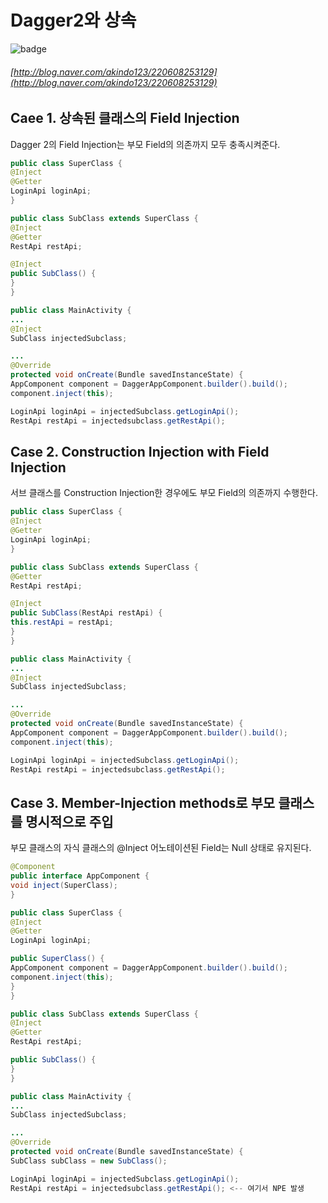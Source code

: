 Dagger2와 상속
=============

![badge](https://img.shields.io/badge/manasobi-dagger2-brightgreen.svg?style=flat-square)

###### [http://blog.naver.com/akindo123/220608253129](http://blog.naver.com/akindo123/220608253129)

## Caee 1. 상속된 클래스의 Field Injection
Dagger 2의 Field Injection는 부모 Field의 의존까지 모두 충족시켜준다.

```java
public class SuperClass {
@Inject
@Getter
LoginApi loginApi;
}

public class SubClass extends SuperClass {
@Inject
@Getter
RestApi restApi;

@Inject
public SubClass() {
} 
}

public class MainActivity {
...
@Inject
SubClass injectedSubclass;

...
@Override
protected void onCreate(Bundle savedInstanceState) {
AppComponent component = DaggerAppComponent.builder().build();
component.inject(this);

LoginApi loginApi = injectedSubclass.getLoginApi();
RestApi restApi = injectedsubclass.getRestApi();
```

## Case 2. Construction Injection with Field Injection
서브 클래스를 Construction Injection한 경우에도 부모 Field의 의존까지 수행한다.

```java
public class SuperClass {
@Inject
@Getter
LoginApi loginApi;
}

public class SubClass extends SuperClass {
@Getter
RestApi restApi;

@Inject
public SubClass(RestApi restApi) {
this.restApi = restApi;
} 
}

public class MainActivity {
...
@Inject
SubClass injectedSubclass;

...
@Override
protected void onCreate(Bundle savedInstanceState) {
AppComponent component = DaggerAppComponent.builder().build();
component.inject(this);

LoginApi loginApi = injectedSubclass.getLoginApi();
RestApi restApi = injectedsubclass.getRestApi();
```

## Case 3. Member-Injection methods로 부모 클래스를 명시적으로 주입
부모 클래스의 자식 클래스의 @Inject 어노테이션된 Field는 Null 상태로 유지된다.

```java
@Component
public interface AppComponent {
void inject(SuperClass);
}

public class SuperClass {
@Inject
@Getter
LoginApi loginApi;

public SuperClass() {
AppComponent component = DaggerAppComponent.builder().build();
component.inject(this);
}
}

public class SubClass extends SuperClass {
@Inject
@Getter
RestApi restApi;

public SubClass() {
} 
}

public class MainActivity {
...
SubClass injectedSubclass;

...
@Override
protected void onCreate(Bundle savedInstanceState) {
SubClass subClass = new SubClass();

LoginApi loginApi = injectedSubclass.getLoginApi();
RestApi restApi = injectedsubclass.getRestApi(); <-- 여기서 NPE 발생
```